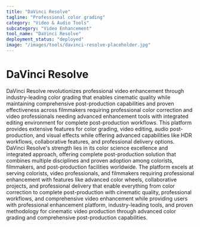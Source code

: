 ```yaml
---
title: "DaVinci Resolve"
tagline: "Professional color grading"
category: "Video & Audio Tools"
subcategory: "Video Enhancement"
tool_name: "DaVinci Resolve"
deployment_status: "deployed"
image: "/images/tools/davinci-resolve-placeholder.jpg"
---
```


# DaVinci Resolve

DaVinci Resolve revolutionizes professional video enhancement through industry-leading color grading that enables cinematic quality while maintaining comprehensive post-production capabilities and proven effectiveness across filmmakers requiring professional color correction and video professionals needing advanced enhancement tools with integrated editing environment for complete post-production workflows. This platform provides extensive features for color grading, video editing, audio post-production, and visual effects while offering advanced capabilities like HDR workflows, collaborative features, and professional delivery options. DaVinci Resolve's strength lies in its color science excellence and integrated approach, offering complete post-production solution that combines multiple disciplines and proven adoption among colorists, filmmakers, and post-production facilities worldwide. The platform excels at serving colorists, video professionals, and filmmakers requiring professional enhancement with features like advanced color wheels, collaborative projects, and professional delivery that enable everything from color correction to complete post-production with cinematic quality, professional workflows, and comprehensive video enhancement while providing users with professional enhancement platform, industry-leading tools, and proven methodology for cinematic video production through advanced color grading and comprehensive post-production capabilities.
